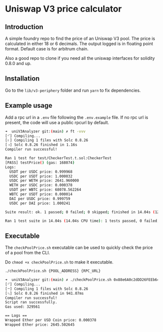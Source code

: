 # Uniswap V3 price calculator

## Introduction

A simple foundry repo to find the price of an Uniswap V3 pool. The price is calculated in either 18 or 6 decimals. The output logged is in floating point format. Default case is for arbitrum chain.

Also a good repo to clone if you need all the uniswap interfaces for solidity 0.8.0 and up.

## Installation

Go to the `lib/v3-periphery` folder and run `yarn` to fix dependencies.

## Example usage

Add a rpc url in a `.env` file following the `.env.example` file. If no rpc url is present, the code will use a public rpcurl by default.

```bash
➜  uniV3Analyzer git:(main) ✗ ft -vvv
[⠊] Compiling...
[⠆] Compiling 1 files with Solc 0.8.26
[⠰] Solc 0.8.26 finished in 1.16s
Compiler run successful!

Ran 1 test for test/CheckerTest.t.sol:CheckerTest
[PASS] testPrice() (gas: 168074)
Logs:
  USDT per USDC price: 0.999968
  USDC per USDT price: 1.000032
  USDC per WETH price: 2641.960000
  WETH per USDC price: 0.000378
  USDT per WBTC price: 68078.562264
  WBTC per USDT price: 0.000014
  DAI per USDC price: 0.999759
  USDC per DAI price: 1.000241

Suite result: ok. 1 passed; 0 failed; 0 skipped; finished in 14.04s (12.03s CPU time)

Ran 1 test suite in 14.04s (14.04s CPU time): 1 tests passed, 0 failed, 0 skipped (1 total tests)
```

## Executable

The `checkPoolPrice.sh` executable can be used to quickly check the price of a pool from the CLI.

Do `chmod +x checkPoolPrice.sh` to make it executable.

```bash
./checkPoolPrice.sh {POOL_ADDRESS} {RPC_URL}
```

```bash
➜  uniV3Analyzer git:(main) ✗ ./checkPoolPrice.sh 0x88e6A0c2dDD26FEEb64F039a2c41296FcB3f5640 https://eth.rpc.blxrbdn.com
[⠊] Compiling...
[⠒] Compiling 1 files with Solc 0.8.26
[⠢] Solc 0.8.26 finished in 941.07ms
Compiler run successful!
Script ran successfully.
Gas used: 329561

== Logs ==
Wrapped Ether per USD Coin price: 0.000378
Wrapped Ether price: 2645.502645
```
